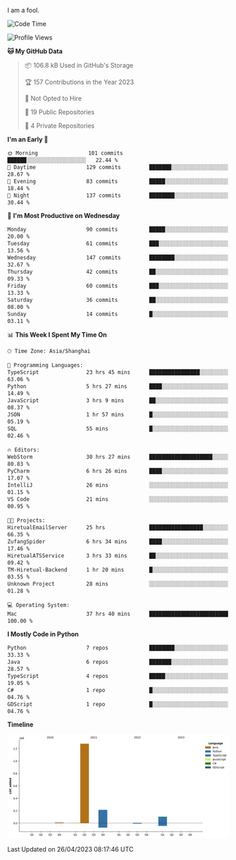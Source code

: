I am a fool.

<!--START_SECTION:waka-->
![Code Time](http://img.shields.io/badge/Code%20Time-360%20hrs%2040%20mins-blue)

![Profile Views](http://img.shields.io/badge/Profile%20Views-6-blue)

**🐱 My GitHub Data** 

> 📦 106.8 kB Used in GitHub's Storage 
 > 
> 🏆 157 Contributions in the Year 2023
 > 
> 🚫 Not Opted to Hire
 > 
> 📜 19 Public Repositories 
 > 
> 🔑 4 Private Repositories 
 > 
**I'm an Early 🐤** 

```text
🌞 Morning                101 commits         ██████░░░░░░░░░░░░░░░░░░░   22.44 % 
🌆 Daytime                129 commits         ███████░░░░░░░░░░░░░░░░░░   28.67 % 
🌃 Evening                83 commits          █████░░░░░░░░░░░░░░░░░░░░   18.44 % 
🌙 Night                  137 commits         ████████░░░░░░░░░░░░░░░░░   30.44 % 
```
📅 **I'm Most Productive on Wednesday** 

```text
Monday                   90 commits          █████░░░░░░░░░░░░░░░░░░░░   20.00 % 
Tuesday                  61 commits          ███░░░░░░░░░░░░░░░░░░░░░░   13.56 % 
Wednesday                147 commits         ████████░░░░░░░░░░░░░░░░░   32.67 % 
Thursday                 42 commits          ██░░░░░░░░░░░░░░░░░░░░░░░   09.33 % 
Friday                   60 commits          ███░░░░░░░░░░░░░░░░░░░░░░   13.33 % 
Saturday                 36 commits          ██░░░░░░░░░░░░░░░░░░░░░░░   08.00 % 
Sunday                   14 commits          █░░░░░░░░░░░░░░░░░░░░░░░░   03.11 % 
```


📊 **This Week I Spent My Time On** 

```text
🕑︎ Time Zone: Asia/Shanghai

💬 Programming Languages: 
TypeScript               23 hrs 45 mins      ████████████████░░░░░░░░░   63.06 % 
Python                   5 hrs 27 mins       ████░░░░░░░░░░░░░░░░░░░░░   14.49 % 
JavaScript               3 hrs 9 mins        ██░░░░░░░░░░░░░░░░░░░░░░░   08.37 % 
JSON                     1 hr 57 mins        █░░░░░░░░░░░░░░░░░░░░░░░░   05.19 % 
SQL                      55 mins             █░░░░░░░░░░░░░░░░░░░░░░░░   02.46 % 

🔥 Editors: 
WebStorm                 30 hrs 27 mins      ████████████████████░░░░░   80.83 % 
PyCharm                  6 hrs 26 mins       ████░░░░░░░░░░░░░░░░░░░░░   17.07 % 
IntelliJ                 26 mins             ░░░░░░░░░░░░░░░░░░░░░░░░░   01.15 % 
VS Code                  21 mins             ░░░░░░░░░░░░░░░░░░░░░░░░░   00.95 % 

🐱‍💻 Projects: 
HiretualEmailServer      25 hrs              █████████████████░░░░░░░░   66.35 % 
ZufangSpider             6 hrs 34 mins       ████░░░░░░░░░░░░░░░░░░░░░   17.46 % 
HiretualATSService       3 hrs 33 mins       ██░░░░░░░░░░░░░░░░░░░░░░░   09.42 % 
TM-Hiretual-Backend      1 hr 20 mins        █░░░░░░░░░░░░░░░░░░░░░░░░   03.55 % 
Unknown Project          28 mins             ░░░░░░░░░░░░░░░░░░░░░░░░░   01.28 % 

💻 Operating System: 
Mac                      37 hrs 40 mins      █████████████████████████   100.00 % 
```

**I Mostly Code in Python** 

```text
Python                   7 repos             ████████░░░░░░░░░░░░░░░░░   33.33 % 
Java                     6 repos             ███████░░░░░░░░░░░░░░░░░░   28.57 % 
TypeScript               4 repos             █████░░░░░░░░░░░░░░░░░░░░   19.05 % 
C#                       1 repo              █░░░░░░░░░░░░░░░░░░░░░░░░   04.76 % 
GDScript                 1 repo              █░░░░░░░░░░░░░░░░░░░░░░░░   04.76 % 
```



**Timeline**

![Lines of Code chart](https://raw.githubusercontent.com/VeejaLiu/VeejaLiu/master/assets/bar_graph.png)


 Last Updated on 26/04/2023 08:17:46 UTC
<!--END_SECTION:waka-->
